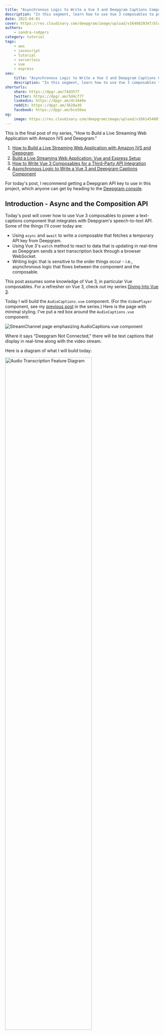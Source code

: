 ```yaml
---
title: "Asynchronous Logic to Write a Vue 3 and Deepgram Captions Component"
description: "In this segment, learn how to use Vue 3 composables to power a text-captions component that integrates with Deepgram's speech-to-text API. Read more here!"
date: 2022-04-01
cover: https://res.cloudinary.com/deepgram/image/upload/v1648829347/blog/2022/03/asynchronous-logic-to-write-a-vue-3-and-deepgram-captions-component/Building-Livestreaming-w-AmazonIVS.jpg
authors:
    - sandra-rodgers
category: tutorial
tags:
    - aws
    - javascript
    - tutorial
    - serverless
    - vue
    - express
seo:
    title: "Asynchronous Logic to Write a Vue 3 and Deepgram Captions Component"
    description: "In this segment, learn how to use Vue 3 composables to power a text-captions component that integrates with Deepgram's speech-to-text API. Read more here!"
shorturls:
    share: https://dpgr.am/74d357f
    twitter: https://dpgr.am/5d4cf77
    linkedin: https://dpgr.am/dc3449e
    reddit: https://dpgr.am/3628a36
    facebook: https://dpgr.am/bce50aa
og:
    image: https://res.cloudinary.com/deepgram/image/upload/v1661454007/blog/asynchronous-logic-to-write-a-vue-3-and-deepgram-captions-component/ograph.png
---
```


This is the final post of my series, "How to Build a Live Streaming Web Application with Amazon IVS and Deepgram."

<panel type="info" title="Build a Live Streaming Web Application with Amazon IVS and Deepgram (SERIES)">
<ol> 
<li><a href="https://developers.deepgram.com/blog/2022/03/build-a-livestream-web-application-with-amazon-ivs-and-deepgram/">How to Build a Live Streaming Web Application with Amazon IVS and Deepgram</a></li>
<li><a href="https://developers.deepgram.com/blog/2022/03/build-a-livestream-web-application-vue-and-express-setup/"> Build a Live Streaming Web Application: Vue and Express Setup</a></li>
<li><a href="https://developers.deepgram.com/blog/2022/03/how-to-write-vue-3-composables-for-a-third-party-API-integration/"> How to Write Vue 3 Composables for a Third-Party API Integration</a></li>

<li><a href="https://developers.deepgram.com/blog/2022/03/asynchronous-logic-to-write-a-vue-3-and-deepgram-captions-component/"> Asynchronous Logic to Write a Vue 3 and Deepgram Captions Component</a></li>
</ol>
</panel>

For today's post, I recommend getting a Deepgram API key to use in this project, which anyone can get by heading to the [Deepgram console](https://console.deepgram.com/signup?jump=keys).

## Introduction - Async and the Composition API

Today's post will cover how to use Vue 3 composables to power a text-captions component that integrates with Deepgram's speech-to-text API. Some of the things I'll cover today are:

*   Using `async` and `await` to write a composable that fetches a temporary API key from Deepgram.
*   Using Vue 3's `watch` method to react to data that is updating in real-time as Deepgram sends a text transcription back through a browser WebSocket.
*   Writing logic that is sensitive to the order things occur - i.e., asynchronous logic that flows between the component and the composable.

This post assumes some knowledge of Vue 3, in particular Vue composables. For a refresher on Vue 3, check out my series [Diving Into Vue 3](https://developers.deepgram.com/blog/2022/01/diving-into-vue-3-getting-started/).

Today I will build the `AudioCaptions.vue` component. (For the `VideoPlayer` component, see my [previous post](https://developers.deepgram.com/blog/2022/03/how-to-write-vue-3-composables-for-a-third-party-API-integration/#composable-to-bring-in-an-external-script) in the series.) Here is the page with minimal styling. I've put a red box around the `AudioCaptions.vue` component:

![StreamChannel page emphasizing AudioCaptions.vue component](https://res.cloudinary.com/deepgram/image/upload/v1648829348/blog/2022/03/asynchronous-logic-to-write-a-vue-3-and-deepgram-captions-component/StreamChannel_captions.png)

Where it says "Deepgram Not Connected," there will be text captions that display in real-time along with the video stream.

Here is a diagram of what I will build today:

<img src="https://res.cloudinary.com/deepgram/image/upload/v1648829348/blog/2022/03/asynchronous-logic-to-write-a-vue-3-and-deepgram-captions-component/AudioTranscription_Final.png" alt="Audio Transcription Feature Diagram" style="width: 75%; margin:auto;">

This feature will rely on Vue 3's Composition API, especially Vue Composables, to put Deepgram captions on the screen.

## Composables and Asynchronous Logic

Composables are a feature of the Vue 3 Composition API; **custom composables** are the ones I build myself with the intention of encapsulating reusable, stateful logic.

I feel like it is somewhat of an art learning how to write composables. The key to writing them well is making them as generic as possible so that they can be reused in many contexts.

For example, I could write a function that does everything I need it to do to create text captions on the screen using the Deepgram API - the function would include logic to get an API key, turn on the browser microphone, get the audio stream from the microphone, and then send the stream through a WebSocket. I could call the composable `useDeepgram`.

However, there are several logical concerns in that one large `useDeepgram` function that could be broken out into other composable functions. While it's easier just to write it all in one file, it means I could only use it in situations that are exactly like this project.

The challenge of breaking it apart is that the logic to get the transcription from Deepgram depends on certain things happening first, such as the API key arriving and the microphone being turned on. When I break that logic apart into separate functions, I have to be conscious of the order that those functions run, the state that gets updated in multiple functions (and making sure the functions stay in sync), and the conventions for writing asynchronous logic. Not to mention the challenge of updating the component in real-time with the data that comes through the WebSocket.

The point is that writing composables in the real world can be challenging, so learning some strategies for dealing with more complicated situations, particularly asynchronous logic, is worth it. Because the beauty of composables is that if you write them well, you have a clean, reusable function that you'll return to again and again.

## Composable Using Async and Await

Here is the `AudioCaptions.vue` component right now, before I add the feature logic:

```js
<template>
  <div>
    <p>Status Will Go Here</p>
  </div>
</template>

<script>
export default {
  setup() {
    return {};
  },
};
</script>
```

In the template where it says "Status Will Go Here," I plan to add a reactive variable. That value will update to show the audio captions after everything is working. For now, I've just hard-coded that text.

### useDeepgramKey Composable

The first composable I'm going to write will be called `useDeepgramKey.js`, and its purpose will be to fetch a temporary API key. If I fetch a temporary API key from Deepgram, I can use the key in the browser and not worry about exposing the key since the key will expire almost immediately. Read more about this feature in a blog post that Kevin wrote about [protecting your Deepgram API key](https://developers.deepgram.com/blog/2022/01/protecting-api-key/).

On the backend, I have set up an endpoint to receive the fetch request from the composable. That endpoint can be seen in the `server.js` file in my repo [here](https://github.com/deepgram-devs/livestream-amazonIVS-and-deepgram/blob/deepgram-composables/server.js).

Now I'll create the `useDeepgramKey.js` composable.

<img src="https://res.cloudinary.com/deepgram/image/upload/v1648829348/blog/2022/03/asynchronous-logic-to-write-a-vue-3-and-deepgram-captions-component/useDeepgramKey.png" alt="Create useDeepgramKey.js file in Composables folder" style="width: 50%; margin:auto;">

### Tip #1 - Use async and await to write a composable that returns a promise.

I will do three things to make this composable run asynchronously:

1.  Write the composable as an async function using `export default async` to make the composable itself know to wait for the fetch request to finish.

2.  Encapsulate the fetch request in its own async function called `async function getKey()`, which is called inside the composable using the `await` keyword.

3.  In the component `AudioCaptions`, use a `.then()` when I call the composable so that I get access to the returned state after the Promise completes.

Here is the composable to start. The `key` will update to be the API key when that arrives from the backend, and `DGStatus` will update with a message if there is an error.

```js
import { ref } from 'vue'
let key = ref('')
let DGStatus = ref('Deepgram Not Connected')

export default async function useDeepgramKey() {
  return { key, DGStatus }
}
```

Now I'll write an async function that will perform all the logic of getting the temporary key. I'll name it `getKey()` and I will use a try-catch block to make the fetch request and handle any errors:

```js
async function getKey() {
  try {
    const res = await fetch('http://localhost:8080/deepgram-token', {
      headers: { 'Content-type': 'application/json' },
    })
    if (res) {
      const response = await res.json()
      // update with temporary api key:
      key.value = response.key
      return key
    }
  } catch (error) {
    if (error) {
      // update to show error message on screen:
      DGStatus.value = 'Error. Please try again.'
    }
  }
}
```

To make sure this runs, I need to call the function in the composable. I will add `await getKey()` to the async function that will be exported. Using `await` is to go along with `async` that I used on the composable function itself. These two keywords together tell the composable that it must wait until the `getKey` function resolves.

Here is the composable in its entirety:

```js
import { ref } from 'vue'
let key = ref('')
let DGStatus = ref('Deepgram Not Connected')

async function getKey() {
  try {
    const res = await fetch('http://localhost:8080/deepgram-token', {
      headers: { 'Content-type': 'application/json' },
    })
    if (res) {
      const response = await res.json()
      // update with temporary api key:
      key.value = response.key
      return key
    }
  } catch (error) {
    if (error) {
      // update to show error message on screen:
      DGStatus.value = 'Error. Please try again.'
    }
  }
}

export default async function useDeepgramKey() {
  // call function:
  await getKey()
  return { key, DGStatus }
}
```

I can `console.log(key.value)` to make sure the key is arriving successfully.

Then I'll go back to `AudioCaptions.vue` to wire up a reactive reference that will update to show the error status message if the key does not arrive. I'll create a `ref` called `deepgramStatus` and replace the hardcoded "Status Will Go Here" with that variable.

```js
<template>
  <div>
    <p>{{ deepgramStatus }}</p>
  </div>
</template>

<script>
import { ref } from "vue";
export default {
  setup() {
    let deepgramStatus = ref("Deepgram Not Connected");
    return { deepgramStatus };
  },
};
</script>
```

**I also need to call the composable function in the component.** If I don't call it, the logic won't run. Since it is a promise, I will use a `.then()` method on it to get the result, which will be the `key` and `DGStatus` values. I only need the `DGStatus`, so I'll set that to the `deepgramStatus` ref.

Here's the `AudioCaptions.vue` script now:

```js
<script>
import { ref } from "vue";
import useDeepgramKey from "@/composables/useDeepgramKey";
export default {
  setup() {
    let deepgramStatus = ref("Deepgram Not Connected");

    // use .then() to wait for promise resolution
    useDeepgramKey().then((res) => {
      deepgramStatus.value = res.DGStatus.value;
    });

    return { deepgramStatus };
  },
};
</script>
```

If I want to see the error message, I can delete a character in the fetch request URL, making it `http://localhost:8080/deepgram-toke`, which is incorrect. That will cause the fetch request to fail, and I'll see the error message.

![Error. Please Try Again.](https://res.cloudinary.com/deepgram/image/upload/v1648829348/blog/2022/03/asynchronous-logic-to-write-a-vue-3-and-deepgram-captions-component/error-message.png)

## Composable That Relies on Asynchronous Events in Other Composables

Now I will begin to tackle the `useDeepgramSocket` composable. This composable will take an audio stream from the browser microphone and send it to Deepgram by way of a browser WebSocket. It relies on two other composables to do this:

1.  `useDeepgramKey` - I need to get the temporary API key from the composable I just made, `useDeepgramKey`, to send it in the request to Deepgram; otherwise, Deepgram won't be able to fulfill the request.

2.  `useMicrophone` - I need to get an audio stream from the browser microphone. That audio data will be sent to Deepgram to be transcribed into text that will be put onto the screen as captions.

I haven't created the `useMicrophone` composable yet, so I'll make a quick detour right now to write that composable.

### useMicrophone Composable

The `useMicrophone` composable will rely on the browser Media Stream API and the `getUserMedia` method to request permission to use the browser microphone of the user and pull the audio from it. Since there are several other blog posts in [Deepgram Docs](https://developers.deepgram.com/) about this nifty API, I won't go into detail about how it works. Check out [Brian's post](https://developers.deepgram.com/blog/2021/12/getting-started-with-mediastream-api/) for a general introduction to it.

This composable is also going to use an `async` function since the `getUserMedia` method requires waiting for the user to give permission to use the microphone. The time involved means that this method returns a promise. I already know how to write this type of composable since I just did it in the last section.

I'll make the composable an `async` function and I'll also write the logic to get the audio stream as an `async` function. Here is the composable in its entirety:

```js
async function getAudio() {
  try {
    const mediaStream = await navigator.mediaDevices.getUserMedia({
      audio: true,
    })
    const mediaRecorder = new MediaRecorder(mediaStream, {
      audio: true,
    })
    return mediaRecorder
  } catch (e) {
    console.error(e)
  }
}

export default async function useMicrophone() {
  const microphone = await getAudio()
  return { microphone }
}
```

Now it's ready for me to use in the next composable I will write.

### useDeepgramSocket Composable

First, I'll import this composable into `AudioCaptions.vue` and call it. That way, everything I write in `useDeepgramSocket` will run and I can check my progress as I build this composable.

```js
<script>
import { ref } from "vue";
import useDeepgramKey from "@/composables/useDeepgramKey";
import useDeepgramSocket from "@/composables/useDeepgramSocket";
export default {
  setup() {
    let deepgramStatus = ref("Deepgram Not Connected");

    useDeepgramKey().then((res) => {
      deepgramStatus.value = res.DGStatus.value;
    });

    // call this so the composable runs as I work on it
    useDeepgramSocket();

    return { deepgramStatus };
  },
};
</script>
```

I know I need to have access to the temporary API key from `useDeepgramToken` and to the microphone from `useMicrophone`. **I will start by setting up my composable to show that I have access to them within the same scope.**

Both composables return a promise. That means I will need to use syntax that will make the functions run but wait for the promise to resolve before moving on to the next thing.

### Tip #2 - Use `.then()` to chain each composable that returns a promise to run asynchronously if returned values need to be in the same scope

Here's what I mean:

```js
import useDeepgramKey from './useDeepgramKey'
import useMicrophone from './useMicrophone'

export default function useDeepgramSocket() {
  // chain .then() methods for each composable:
  useDeepgramKey().then((keyRes) => {
    useMicrophone().then((microphoneRes) => {
      let apiKey = keyRes.key.value
      let microphone = microphoneRes.microphone

      console.log(apiKey)
      console.log(microphone)

      // WEBSOCKET FUNCTION WILL GO HERE
    })
  })
  return {}
}
```

I have named the result argument in each `.then()` a name that shows which composable they came from - `keyRes` and `microphoneRes`, which makes it easy for me to see what each of them represents. The `keyRes` is a `ref`, so I must drill all the way down to the `.value` property. The `microphoneRes` is a Vue 3 `readonly` property, which is why I don't have to drill down as far.

Now that I have the values, I can write a function that encapsulates the logic to open the WebSocket.

### openDeepgramSocket Function

I will write a function called `openDeepgramSocket` that will do the following:

*   Create the socket with `new WebSocket(URL, deepgram protocols)`.
*   Open the socket with `socket.onopen`. When it opens, I'll add an event listener to the microphone to take in the audio stream and send it through the socket.
*   Have `socket.onclose` listen for when the channel closes.

I will also create a reactive reference called `DGStatus_socket` to update the status of the transcription along the way. That value will be returned to the `AudioCaptions.vue` component as the text captions.

Here is the function:

```js
function openDeepgramSocket(apiKey, microphone) {
  const socket = new WebSocket(
    'wss://api.deepgram.com/v1/listen?punctuate=true',
    ['token', apiKey]
  )

  socket.onopen = () => {
    if (microphone.state != 'recording') {
      DGStatus_socket.value = 'Connected to Deepgram'
      console.log('Connection opened.')

      microphone.addEventListener('dataavailable', async (event) => {
        if (event.data.size > 0 && socket.readyState == 1) {
          socket.send(event.data)
        }
      })

      microphone.start(200)
    }
  }

  socket.onmessage = (message) => {
    const received = JSON.parse(message.data)
    const transcript = received.channel.alternatives[0].transcript
    if (transcript && received.is_final) {
      DGStatus_socket.value = transcript + ''
      // shows the transcript in the console:
      console.log(DGStatus_socket.value)
    }
  }

  socket.onclose = () => {
    console.log('Connection closed.')
  }
}
```

I have to make sure to call the function in the composable:

```js
export default function useDeepgramSocket() {
  useDeepgramKey().then((keyRes) => {
    useMicrophone().then((microphoneRes) => {
      let apiKey = keyRes.key.value
      let microphone = microphoneRes.microphone

      // Call function:
      openDeepgramSocket(apiKey, microphone)
    })
  })
  return {}
}
```

Now I see the transcript coming back to me because I have added a console.log to show it:

![transcript returned in console with messages](https://res.cloudinary.com/deepgram/image/upload/v1648829348/blog/2022/03/asynchronous-logic-to-write-a-vue-3-and-deepgram-captions-component/transcript_console.png)

I'm ready to put that transcript onto the screen as the captions!

### Vue watch to Update Transcript Status

I will use the reactive reference `DGStatus_socket` in the composable `useDeepgramSocket` to update the captions in `AudioCaptions.vue`. To do that, I need to return it from the composable and then destructure it in the component `AudioCaptions.vue`.

Here is the `useDeepgramSocket` composable where I return the `DGStatus_socket` value (excluding the large `openDeepgramSocket` function):

```js
import { ref } from "vue";
import useDeepgramKey from "./useDeepgramKey";
import useMicrophone from "./useMicrophone";

// create status ref
let DGStatus_socket = ref("");

function openDeepgramSocket(apiKey, microphone) {
...
}

export default function useDeepgramSocket() {
  useDeepgramKey().then((keyRes) => {
    useMicrophone().then((microphoneRes) => {
      let apiKey = keyRes.key.value;
      let microphone = microphoneRes.microphone;

      openDeepgramSocket(apiKey, microphone);
    });
  });

  // return status ref to component
  return { DGStatus_socket };
}
```

In `AudioCaptions.vue`, I destructure the `DGStatus_socket` so I have access to it:

```js
const { DGStatus_socket } = useDeepgramSocket()
```

Is it working? Not yet. I have to update the `deepgramStatus` ref that is connected to the template if I want to see those captions on the screen.

### Tip #3: Use watch to update a value in the component and trigger a side effect in-sync with that change

According to the Vue documentation, `watch` is used in "cases where we need to perform 'side effects' in reaction to state changes - for example, mutating the DOM or changing another piece of state based on the result of an async operation."

This example of putting the captions on the screen fits that description exactly. I want the `deepgramStatus` value to update if `DGStatus_socket` from the composable `useDeepgramSocket` changes, and I want that state change to trigger the effect of the text updating in the DOM.

I will add a watcher to the `AudioCaptions` component:

```js
watch(DGStatus_socket, () => {
  deepgramStatus.value = DGStatus_socket.value
})
```

And this is what the component in its entirety looks like now:

```js
<template>
  <div>
    <p>{{ deepgramStatus }}</p>
  </div>
</template>

<script>
import { ref, watch } from "vue";
import useDeepgramKey from "@/composables/useDeepgramKey";
import useDeepgramSocket from "@/composables/useDeepgramSocket";
export default {
  setup() {
    let deepgramStatus = ref("Deepgram Not Connected");

    useDeepgramKey().then((res) => {
      deepgramStatus.value = res.DGStatus.value;
    });

    const { DGStatus_socket } = useDeepgramSocket();

    watch(DGStatus_socket, () => {
      deepgramStatus.value = DGStatus_socket.value;
    });

    return { deepgramStatus };
  },
};
</script>

```

And with that, I have my captions powered by Deepgram! Check out the code for this post on my repo branch [deepgram-composables](https://github.com/deepgram-devs/livestream-amazonIVS-and-deepgram/tree/deepgram-composables).

![Captions working](https://res.cloudinary.com/deepgram/image/upload/v1648829348/blog/2022/03/asynchronous-logic-to-write-a-vue-3-and-deepgram-captions-component/captions.gif)

## Conclusion

Today I built the final component of my project, a full-stack video streaming application with text captions.

This post contained the barebones logic for the captions feature, but in my actual project, I have added styling to improve the user experience, and I've added buttons to turn the captions on or off. Check out the repo [here](https://github.com/deepgram-devs/livestream-amazonIVS-and-deepgram).

Here is the final project:

![Final project demo](https://res.cloudinary.com/deepgram/image/upload/v1648829348/blog/2022/03/asynchronous-logic-to-write-a-vue-3-and-deepgram-captions-component/VideoExample.gif)

It's been a great experience learning about Amazon IVS and Deepgram, and I've gotten the chance to get a better taste of how to take advantage Vue 3's composition API.

If you enjoyed this series, please follow me on [Twitter](https://twitter.com/sandra_rodgers_) to receive updates on future series I have in the works!

